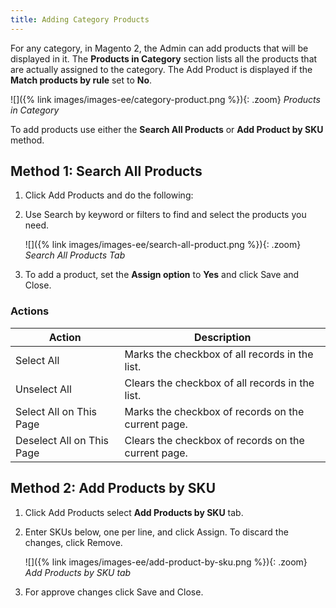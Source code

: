 ```yaml
---
title: Adding Category Products
---
```


For any category, in Magento 2, the Admin can add products that will be displayed in it. The **Products in Category** section lists all the products that are actually assigned to the category. The <span class="btn">Add Product</span> is displayed if the **Match products by rule** set to **No**.

![]({% link images/images-ee/category-product.png %}){: .zoom}
_Products in Category_

To add products use either the **Search All Products** or **Add Product by SKU** method.

## Method 1: Search All Products

1. Click <span class="btn">Add Products</span> and do the following:

1. Use Search by keyword or filters to find and select the products you need.

    ![]({% link images/images-ee/search-all-product.png %}){: .zoom}
    _Search All Products Tab_

1. To add a product, set the **Assign option** to **Yes** and click <span class="btn">Save and Close</span>.

### Actions

|Action|Description|
|--- |--- |
|Select All|Marks the checkbox of all records in the list.|
|Unselect All|Clears the checkbox of all records in the list.|
|Select All on This Page|Marks the checkbox of records on the current page.|
|Deselect All on This Page|Clears the checkbox of  records on the current page.|

## Method 2: Add Products by SKU

1. Click <span class="btn">Add Products</span> select **Add Products by SKU** tab.

1. Enter SKUs below, one per line, and click <span class="btn">Assign</span>. To discard the changes, click <span class="btn">Remove</span>.

    ![]({% link images/images-ee/add-product-by-sku.png %}){: .zoom}
    _Add Products by SKU tab_

1. For approve changes click <span class="btn">Save and Close</span>.
